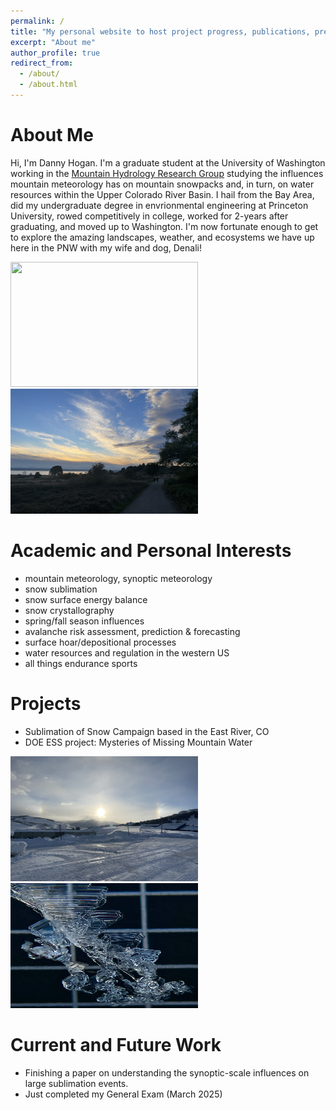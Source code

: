 ```yaml
---
permalink: /
title: "My personal website to host project progress, publications, presentations, and a PNW weather blog."
excerpt: "About me"
author_profile: true
redirect_from: 
  - /about/
  - /about.html
---
```


About Me
======
Hi, I'm Danny Hogan. I'm a graduate student at the University of Washington working in the [Mountain Hydrology Research Group](https://depts.washington.edu/mtnhydr/) studying the influences mountain meteorology has on mountain snowpacks and, in turn, on water resources within the Upper Colorado River Basin. I hail from the Bay Area, did my undergraduate degree in envrionmental engineering at Princeton University, rowed competitively in college, worked for 2-years after graduating, and moved up to Washington. I'm now fortunate enough to get to explore the amazing landscapes, weather, and ecosystems we have up here in the PNW with my wife and dog, Denali!

<p float="left">
  <img src="/../images/denali_overcoat_peak.JPG" width="300" height="200" />
  <img src="../images/disco_cloud_deck.JPG" width="300" height="200" /> 
</p>

Academic and Personal Interests
=====
- mountain meteorology, synoptic meteorology
- snow sublimation
- snow surface energy balance
- snow crystallography
- spring/fall season influences
- avalanche risk assessment, prediction & forecasting
- surface hoar/depositional processes
- water resources and regulation in the western US
- all things endurance sports


Projects
=====
- Sublimation of Snow Campaign based in the East River, CO
- DOE ESS project: Mysteries of Missing Mountain Water

<p float="left">
  <img src="../images/sun_dog.JPG " width="300" height="200" />
  <img src="../images/chained_hoar.JPG" width="300" height="200" /> 
</p>

Current and Future Work
======
- Finishing a paper on understanding the synoptic-scale influences on large sublimation events.
- Just completed my General Exam (March 2025)


<!-- Site-wide configuration
------
The main configuration file for the site is in the base directory in [_config.yml](https://github.com/academicpages/academicpages.github.io/blob/master/_config.yml), which defines the content in the sidebars and other site-wide features. You will need to replace the default variables with ones about yourself and your site's github repository. The configuration file for the top menu is in [_data/navigation.yml](https://github.com/academicpages/academicpages.github.io/blob/master/_data/navigation.yml). For example, if you don't have a portfolio or blog posts, you can remove those items from that navigation.yml file to remove them from the header.  -->
